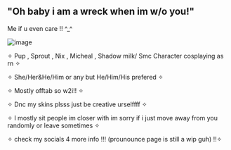## "Oh baby i am a wreck when im w/o you!"


Me if u even care !! ^_^


![image](https://github.com/user-attachments/assets/997ac37c-bc8c-4c7b-b35f-c82c9c19e515)








✧ Pup , Sprout , Nix , Micheal , Shadow milk/ Smc Character cosplaying as rn ✧   

✧ She/Her&He/Him or any but He/Him/His prefered ✧

✧ Mostly offtab so w2i!! ✧

✧ Dnc my skins plsss just be creative urselffff ✧

✧ I mostly sit people im closer with im sorry if i just move away from you randomly or leave sometimes ✧ 

✧ check my socials 4 more info !!! (prounounce page is still a wip guh) !!✧









































